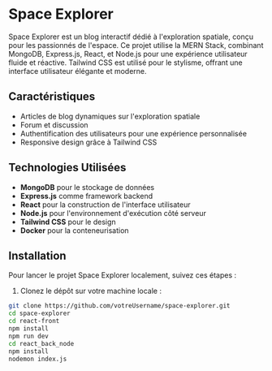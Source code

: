 # Space Explorer

Space Explorer est un blog interactif dédié à l'exploration spatiale, conçu pour les passionnés de l'espace. Ce projet utilise la MERN Stack, combinant MongoDB, Express.js, React, et Node.js pour une expérience utilisateur fluide et réactive. Tailwind CSS est utilisé pour le stylisme, offrant une interface utilisateur élégante et moderne.

## Caractéristiques

- Articles de blog dynamiques sur l'exploration spatiale
- Forum et discussion 
- Authentification des utilisateurs pour une expérience personnalisée
- Responsive design grâce à Tailwind CSS

## Technologies Utilisées

- **MongoDB** pour le stockage de données
- **Express.js** comme framework backend
- **React** pour la construction de l'interface utilisateur
- **Node.js** pour l'environnement d'exécution côté serveur
- **Tailwind CSS** pour le design
- **Docker** pour la conteneurisation  
## Installation

Pour lancer le projet Space Explorer localement, suivez ces étapes :

1. Clonez le dépôt sur votre machine locale :

```bash
git clone https://github.com/votreUsername/space-explorer.git
cd space-explorer
cd react-front 
npm install
npm run dev
cd react_back_node
npm install
nodemon index.js
```
